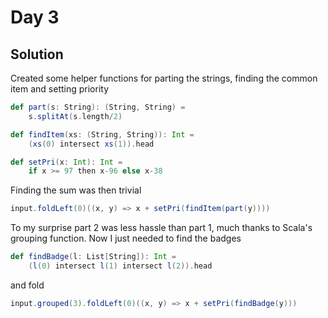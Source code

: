 # Day 3

## Solution

Created some helper functions for parting the strings, finding the common item and setting priority

```scala
def part(s: String): (String, String) =
    s.splitAt(s.length/2)

def findItem(xs: (String, String)): Int =
    (xs(0) intersect xs(1)).head

def setPri(x: Int): Int =
    if x >= 97 then x-96 else x-38
```

Finding the sum was then trivial

```scala
input.foldLeft(0)((x, y) => x + setPri(findItem(part(y))))
```

To my surprise part 2 was less hassle than part 1, much thanks to Scala's grouping function. Now I just needed to find the badges

```scala
def findBadge(l: List[String]): Int =
    (l(0) intersect l(1) intersect l(2)).head
```

and fold

```scala
input.grouped(3).foldLeft(0)((x, y) => x + setPri(findBadge(y)))
```
